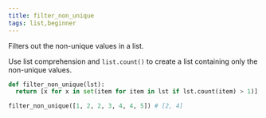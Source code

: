 ```yaml
---
title: filter_non_unique
tags: list,beginner
---
```


Filters out the non-unique values in a list.

Use list comprehension and `list.count()` to create a list containing only the non-unique values.

```py
def filter_non_unique(lst):
  return [x for x in set(item for item in lst if lst.count(item) > 1)]
```

```py
filter_non_unique([1, 2, 2, 3, 4, 4, 5]) # [2, 4]
```

